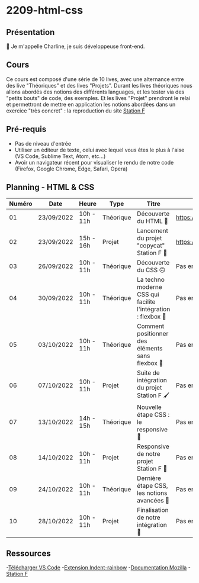 # 2209-html-css

## Présentation

👋 Je m'appelle Charline, je suis développeuse front-end.

## Cours

Ce cours est composé d'une série de 10 lives, avec une alternance entre des live "Théoriques" et des lives "Projets".
Durant les lives théoriques nous allons abordés des notions des différents languages, et les tester via des "petits bouts" de code, des exemples.
Et les lives "Projet" prendront le relai et permettront de mettre en application les notions abordées dans un exercice "très concret" : la reproduction du site [Station F](https://stationf.co/)

## Pré-requis

- Pas de niveau d'entrée
- Utiliser un éditeur de texte, celui avec lequel vous êtes le plus à l'aise (VS Code, Sublime Text, Atom, etc...)
- Avoir un navigateur récent pour visualiser le rendu de notre code (Firefox, Google Chrome, Edge, Safari, Opera)

## Planning - HTML & CSS

| Numéro | Date       | Heure     | Type      | Titre                                                         | Replay                |
| ------ | ---------- | --------- | --------- | ------------------------------------------------------------- | --------------------- |
| 01     | 23/09/2022 | 10h - 11h | Théorique | Découverte du HTML 🙂                                         | https://app.studi.fr/#/dashboard/events/38691/replay |
| 02     | 23/09/2022 | 15h - 16h | Projet    | Lancement du projet "copycat" Station F 🙌                    | https://app.studi.fr/#/dashboard/events/38693/replay |
| 03     | 26/09/2022 | 10h - 11h | Théorique | Découverte du CSS 🙃                                          | Pas encore disponible |
| 04     | 30/09/2022 | 10h - 11h | Théorique | La techno moderne CSS qui facilite l'intégration : flexbox 🚀 | Pas encore disponible |
| 05     | 03/10/2022 | 10h - 11h | Théorique | Comment positionner des éléments sans flexbox 🤔              | Pas encore disponible |
| 06     | 07/10/2022 | 10h - 11h | Projet    | Suite de intégration du projet Station F 🖌                    | Pas encore disponible |
| 07     | 13/10/2022 | 14h - 15h | Théorique | Nouvelle étape CSS : le responsive 🧐                         | Pas encore disponible |
| 08     | 14/10/2022 | 10h - 11h | Projet    | Responsive de notre projet Station F 📱                       | Pas encore disponible |
| 09     | 24/10/2022 | 10h - 11h | Théorique | Dernière étape CSS, les notions avancées 💃                   | Pas encore disponible |
| 10     | 28/10/2022 | 10h - 11h | Projet    | Finalisation de notre intégration 🥳                          | Pas encore disponible |

## Ressources

-[Télécharger VS Code](https://code.visualstudio.com/)
-[Extension Indent-rainbow](https://marketplace.visualstudio.com/items?itemName=oderwat.indent-rainbow)
-[Documentation Mozilla](https://developer.mozilla.org/fr/)
-[Station F](https://stationf.co/)
